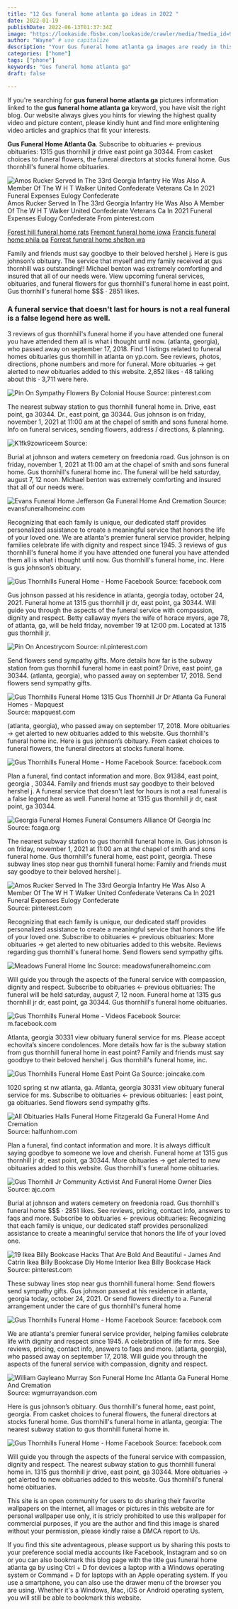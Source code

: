 ```yaml
---
title: "12 Gus funeral home atlanta ga ideas in 2022 "
date: 2022-01-19
publishDate: 2022-06-13T01:37:34Z
image: "https://lookaside.fbsbx.com/lookaside/crawler/media/?media_id=945807776014011&amp;get_thumbnail=1"
author: "Wayne" # use capitalize
description: "Your Gus funeral home atlanta ga images are ready in this website. Gus funeral home atlanta ga are a topic that is being searched for and liked by netizens today. You can Get the Gus funeral home atlanta ga files here. Find and Download all free vectors."
categories: ["home"]
tags: ["phone"]
keywords: "Gus funeral home atlanta ga"
draft: false

---
```


If you're searching for **gus funeral home atlanta ga** pictures information linked to the **gus funeral home atlanta ga** keyword, you have visit the right  blog.  Our website always  gives you  hints  for viewing  the highest  quality video and picture  content, please kindly hunt and find more enlightening video articles and graphics  that fit your interests.

**Gus Funeral Home Atlanta Ga**. Subscribe to obituaries ← previous obituaries: 1315 gus thornhill jr drive east point ga 30344. From casket choices to funeral flowers, the funeral directors at stocks funeral home. Gus thornhill&#039;s funeral home obituaries.

![Amos Rucker Served In The 33rd Georgia Infantry He Was Also A Member Of The W H T Walker United Confederate Veterans Ca In 2021 Funeral Expenses Eulogy Confederate](https://i.pinimg.com/originals/a1/16/6e/a1166e18aaf60b3c402f804c7a729597.jpg "Amos Rucker Served In The 33rd Georgia Infantry He Was Also A Member Of The W H T Walker United Confederate Veterans Ca In 2021 Funeral Expenses Eulogy Confederate")
Amos Rucker Served In The 33rd Georgia Infantry He Was Also A Member Of The W H T Walker United Confederate Veterans Ca In 2021 Funeral Expenses Eulogy Confederate From pinterest.com

[Forest hill funeral home rats](/forest-hill-funeral-home-rats/)
[Fremont funeral home iowa](/fremont-funeral-home-iowa/)
[Francis funeral home phila pa](/francis-funeral-home-phila-pa/)
[Forrest funeral home shelton wa](/forrest-funeral-home-shelton-wa/)

Family and friends must say goodbye to their beloved hershel j. Here is gus johnson’s obituary. The service that myself and my family received at gus thornhill was outstanding!! Michael benton was extremely comforting and insured that all of our needs were. View upcoming funeral services, obituaries, and funeral flowers for gus thornhill&#039;s funeral home in east point. Gus thornhill&#039;s funeral home $$$ · 2851 likes.

### A funeral service that doesn&#039;t last for hours is not a real funeral is a false legend here as well.

3 reviews of gus thornhill&#039;s funeral home if you have attended one funeral you have attended them all is what i thought until now. (atlanta, georgia), who passed away on september 17, 2018. Find 1 listings related to funeral homes obituaries gus thornhill in atlanta on yp.com. See reviews, photos, directions, phone numbers and more for funeral. More obituaries → get alerted to new obituaries added to this website. 2,852 likes · 48 talking about this · 3,711 were here.


![Pin On Sympathy Flowers By Colonial House](https://i.pinimg.com/originals/d5/14/11/d5141119187eab980a08028d36a6c72c.jpg "Pin On Sympathy Flowers By Colonial House")
Source: pinterest.com

The nearest subway station to gus thornhill funeral home in. Drive, east point, ga 30344. Dr., east point, ga 30344. Gus johnson is on friday, november 1, 2021 at 11:00 am at the chapel of smith and sons funeral home. Info on funeral services, sending flowers, address / directions, &amp; planning.

![K1fk9zowriceem](https://lookaside.fbsbx.com/lookaside/crawler/media/?media_id=333061835174423&amp;get_thumbnail=1 "K1fk9zowriceem")
Source: 

Burial at johnson and waters cemetery on freedonia road. Gus johnson is on friday, november 1, 2021 at 11:00 am at the chapel of smith and sons funeral home. Gus thornhill&#039;s funeral home inc. The funeral will be held saturday, august 7, 12 noon. Michael benton was extremely comforting and insured that all of our needs were.

![Evans Funeral Home Jefferson Ga Funeral Home And Cremation](https://s3.amazonaws.com/CFSV2/siteimages/evs/884913-3.png "Evans Funeral Home Jefferson Ga Funeral Home And Cremation")
Source: evansfuneralhomeinc.com

Recognizing that each family is unique, our dedicated staff provides personalized assistance to create a meaningful service that honors the life of your loved one. We are atlanta&#039;s premier funeral service provider, helping families celebrate life with dignity and respect since 1945. 3 reviews of gus thornhill&#039;s funeral home if you have attended one funeral you have attended them all is what i thought until now. Gus thornhill&#039;s funeral home, inc. Here is gus johnson’s obituary.

![Gus Thornhills Funeral Home - Home Facebook](https://lookaside.fbsbx.com/lookaside/crawler/media/?media_id=207010185979125 "Gus Thornhills Funeral Home - Home Facebook")
Source: facebook.com

Gus johnson passed at his residence in atlanta, georgia today, october 24, 2021. Funeral home at 1315 gus thornhill jr dr, east point, ga 30344. Will guide you through the aspects of the funeral service with compassion, dignity and respect. Betty callaway myers the wife of horace myers, age 78, of atlanta, ga, will be held friday, november 19 at 12:00 pm. Located at 1315 gus thornhill jr.

![Pin On Ancestrycom](https://i.pinimg.com/originals/bb/14/35/bb14359ab87c3cb595e46cee83f2db58.jpg "Pin On Ancestrycom")
Source: nl.pinterest.com

Send flowers send sympathy gifts. More details how far is the subway station from gus thornhill funeral home in east point? Drive, east point, ga 30344. (atlanta, georgia), who passed away on september 17, 2018. Send flowers send sympathy gifts.

![Gus Thornhills Funeral Home 1315 Gus Thornhill Jr Dr Atlanta Ga Funeral Homes - Mapquest](https://s3-media0.fl.yelpcdn.com/bphoto/F08CNE_GN_LFn0OjR3gjOw/l.jpg "Gus Thornhills Funeral Home 1315 Gus Thornhill Jr Dr Atlanta Ga Funeral Homes - Mapquest")
Source: mapquest.com

(atlanta, georgia), who passed away on september 17, 2018. More obituaries → get alerted to new obituaries added to this website. Gus thornhill&#039;s funeral home inc. Here is gus johnson’s obituary. From casket choices to funeral flowers, the funeral directors at stocks funeral home.

![Gus Thornhills Funeral Home - Home Facebook](https://lookaside.fbsbx.com/lookaside/crawler/media/?media_id=3278193195750352&amp;get_thumbnail=1 "Gus Thornhills Funeral Home - Home Facebook")
Source: facebook.com

Plan a funeral, find contact information and more. Box 91384, east point, georgia , 30344. Family and friends must say goodbye to their beloved hershel j. A funeral service that doesn&#039;t last for hours is not a real funeral is a false legend here as well. Funeral home at 1315 gus thornhill jr dr, east point, ga 30344.

![Georgia Funeral Homes Funeral Consumers Alliance Of Georgia Inc](https://fcaga.org/wp-content/uploads/2020/04/funeral-home-1.jpg "Georgia Funeral Homes Funeral Consumers Alliance Of Georgia Inc")
Source: fcaga.org

The nearest subway station to gus thornhill funeral home in. Gus johnson is on friday, november 1, 2021 at 11:00 am at the chapel of smith and sons funeral home. Gus thornhill&#039;s funeral home, east point, georgia. These subway lines stop near gus thornhill funeral home: Family and friends must say goodbye to their beloved hershel j.

![Amos Rucker Served In The 33rd Georgia Infantry He Was Also A Member Of The W H T Walker United Confederate Veterans Ca In 2021 Funeral Expenses Eulogy Confederate](https://i.pinimg.com/originals/a1/16/6e/a1166e18aaf60b3c402f804c7a729597.jpg "Amos Rucker Served In The 33rd Georgia Infantry He Was Also A Member Of The W H T Walker United Confederate Veterans Ca In 2021 Funeral Expenses Eulogy Confederate")
Source: pinterest.com

Recognizing that each family is unique, our dedicated staff provides personalized assistance to create a meaningful service that honors the life of your loved one. Subscribe to obituaries ← previous obituaries: More obituaries → get alerted to new obituaries added to this website. Reviews regarding gus thornhill&#039;s funeral home. Send flowers send sympathy gifts.

![Meadows Funeral Home Inc](https://www.meadowsfuneralhomeinc.com/images/FuneralHome.JPG "Meadows Funeral Home Inc")
Source: meadowsfuneralhomeinc.com

Will guide you through the aspects of the funeral service with compassion, dignity and respect. Subscribe to obituaries ← previous obituaries: The funeral will be held saturday, august 7, 12 noon. Funeral home at 1315 gus thornhill jr dr, east point, ga 30344. Gus thornhill&#039;s funeral home obituaries.

![Gus Thornhills Funeral Home - Videos Facebook](https://lookaside.fbsbx.com/lookaside/crawler/media/?media_id=3322957134384399 "Gus Thornhills Funeral Home - Videos Facebook")
Source: m.facebook.com

Atlanta, georgia 30331 view obituary funeral service for ms. Please accept echovita’s sincere condolences. More details how far is the subway station from gus thornhill funeral home in east point? Family and friends must say goodbye to their beloved hershel j. Gus thornhill&#039;s funeral home, inc.

![Gus Thornhills Funeral Home East Point Ga](https://www.joincake.com/funeral-homes/images/ATtYBwJs56wtU2W7b7XmwqltX8JZeP1Q53-CDeQ6Swb3PtNzf6zoO5luEU_P6YBBFz2NMAvEFuSyXheefUgiT-kD8NiSNFprjcjIzsixxb5k_LMVUlJTxQwbbkD7NBw0MrVDBn-AzQEl-zvMG6ZV7HIWdGqlKMe7-GS1lvxo-_7gUqUeFJV4/ "Gus Thornhills Funeral Home East Point Ga")
Source: joincake.com

1020 spring st nw atlanta, ga. Atlanta, georgia 30331 view obituary funeral service for ms. Subscribe to obituaries ← previous obituaries: | east point, ga obituaries. Send flowers send sympathy gifts.

![All Obituaries Halls Funeral Home Fitzgerald Ga Funeral Home And Cremation](https://s3.amazonaws.com/CFSV2/siteimages/hfx/885687-HFHFam.jpg "All Obituaries Halls Funeral Home Fitzgerald Ga Funeral Home And Cremation")
Source: halfunhom.com

Plan a funeral, find contact information and more. It is always difficult saying goodbye to someone we love and cherish. Funeral home at 1315 gus thornhill jr dr, east point, ga 30344. More obituaries → get alerted to new obituaries added to this website. Gus thornhill&#039;s funeral home obituaries.

![Gus Thornhill Jr Community Activist And Funeral Home Owner Dies](https://cloudfront-us-east-1.images.arcpublishing.com/ajc/4YJ6PH2TVCSMQQWHRPCZK3VQHY.jpg "Gus Thornhill Jr Community Activist And Funeral Home Owner Dies")
Source: ajc.com

Burial at johnson and waters cemetery on freedonia road. Gus thornhill&#039;s funeral home $$$ · 2851 likes. See reviews, pricing, contact info, answers to faqs and more. Subscribe to obituaries ← previous obituaries: Recognizing that each family is unique, our dedicated staff provides personalized assistance to create a meaningful service that honors the life of your loved one.

![19 Ikea Billy Bookcase Hacks That Are Bold And Beautiful - James And Catrin Ikea Billy Bookcase Diy Home Interior Ikea Billy Bookcase Hack](https://i.pinimg.com/originals/f7/e9/fe/f7e9fe574538e7aa2ad01430523d41c3.png "19 Ikea Billy Bookcase Hacks That Are Bold And Beautiful - James And Catrin Ikea Billy Bookcase Diy Home Interior Ikea Billy Bookcase Hack")
Source: pinterest.com

These subway lines stop near gus thornhill funeral home: Send flowers send sympathy gifts. Gus johnson passed at his residence in atlanta, georgia today, october 24, 2021. Or send flowers directly to a. Funeral arrangement under the care of gus thornhill&#039;s funeral home

![Gus Thornhills Funeral Home - Home Facebook](https://lookaside.fbsbx.com/lookaside/crawler/media/?media_id=593947691910915&amp;get_thumbnail=1 "Gus Thornhills Funeral Home - Home Facebook")
Source: facebook.com

We are atlanta&#039;s premier funeral service provider, helping families celebrate life with dignity and respect since 1945. A celebration of life for mrs. See reviews, pricing, contact info, answers to faqs and more. (atlanta, georgia), who passed away on september 17, 2018. Will guide you through the aspects of the funeral service with compassion, dignity and respect.

![William Gayleano Murray Son Funeral Home Inc Atlanta Ga Funeral Home And Cremation](https://s3.amazonaws.com/CFSV2/siteimages/wgy/589585-atlanta.jpg "William Gayleano Murray Son Funeral Home Inc Atlanta Ga Funeral Home And Cremation")
Source: wgmurrayandson.com

Here is gus johnson’s obituary. Gus thornhill&#039;s funeral home, east point, georgia. From casket choices to funeral flowers, the funeral directors at stocks funeral home. Gus thornhill&#039;s funeral home in atlanta, georgia: The nearest subway station to gus thornhill funeral home in.

![Gus Thornhills Funeral Home - Home Facebook](https://lookaside.fbsbx.com/lookaside/crawler/media/?media_id=945807776014011&amp;get_thumbnail=1 "Gus Thornhills Funeral Home - Home Facebook")
Source: facebook.com

Will guide you through the aspects of the funeral service with compassion, dignity and respect. The nearest subway station to gus thornhill funeral home in. 1315 gus thornhill jr drive, east point, ga 30344. More obituaries → get alerted to new obituaries added to this website. Gus thornhill&#039;s funeral home obituaries.

This site is an open community for users to do sharing their favorite wallpapers on the internet, all images or pictures in this website are for personal wallpaper use only, it is stricly prohibited to use this wallpaper for commercial purposes, if you are the author and find this image is shared without your permission, please kindly raise a DMCA report to Us.

If you find this site adventageous, please support us by sharing this posts to your preference social media accounts like Facebook, Instagram and so on or you can also bookmark this blog page with the title gus funeral home atlanta ga by using Ctrl + D for devices a laptop with a Windows operating system or Command + D for laptops with an Apple operating system. If you use a smartphone, you can also use the drawer menu of the browser you are using. Whether it's a Windows, Mac, iOS or Android operating system, you will still be able to bookmark this website.
